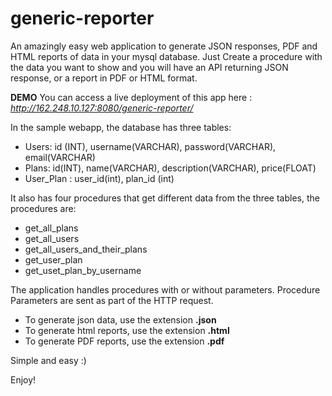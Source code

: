 generic-reporter
================

An amazingly easy web application to generate JSON responses, PDF and HTML reports of data in your mysql database. Just Create a procedure with the data you want to show and you will have an API returning JSON response, or a report in PDF or HTML format.

**DEMO**
You can access a live deployment of this app here : *http://162.248.10.127:8080/generic-reporter/*

In the sample webapp, the database has three tables:

* Users: id (INT), username(VARCHAR), password(VARCHAR), email(VARCHAR)
* Plans: id(INT), name(VARCHAR), description(VARCHAR), price(FLOAT)
* User_Plan : user_id(int), plan_id (int)


It also has four procedures that get different data from the three tables, the procedures are:

* get_all_plans
* get_all_users
* get_all_users_and_their_plans
* get_user_plan
* get_uset_plan_by_username

The application handles procedures with or without parameters. Procedure Parameters are sent as part of the HTTP request.


- To generate json data, use the extension **.json**
- To generate html reports, use the extension **.html**
- To generate PDF reports, use the extension **.pdf**


Simple and easy :)

Enjoy!

